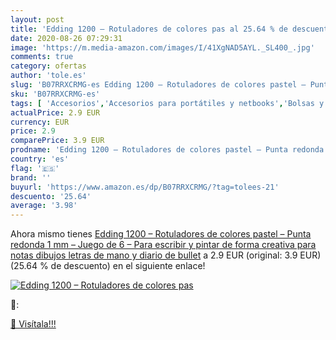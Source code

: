 ```yaml
---
layout: post
title: 'Edding 1200 – Rotuladores de colores pas al 25.64 % de descuento'
date: 2020-08-26 07:29:31
image: 'https://m.media-amazon.com/images/I/41XgNAD5AYL._SL400_.jpg'
comments: true
category: ofertas
author: 'tole.es'
slug: 'B07RRXCRMG-es Edding 1200 – Rotuladores de colores pastel – Punta...'
sku: 'B07RRXCRMG-es'
tags: [ 'Accesorios','Accesorios para portátiles y netbooks','Bolsas y fundas para portátiles y netbooks','Informática','Mochilas para portátiles y netbooks','rotuladores', ]
actualPrice: 2.9 EUR
currency: EUR
price: 2.9
comparePrice: 3.9 EUR
prodname: 'Edding 1200 – Rotuladores de colores pastel – Punta redonda 1 mm – Juego de 6 – Para escribir y pintar de forma creativa  para notas  dibujos  letras de mano y diario de bullet'
country: 'es'
flag: '🇪🇸'
brand: ''
buyurl: 'https://www.amazon.es/dp/B07RRXCRMG/?tag=tolees-21'
descuento: '25.64'
average: '3.98'
---
```


Ahora mismo tienes [Edding 1200 – Rotuladores de colores pastel – Punta redonda 1 mm – Juego de 6 – Para escribir y pintar de forma creativa  para notas  dibujos  letras de mano y diario de bullet](https://www.amazon.es/dp/B07RRXCRMG/?tag=tolees-21) a 2.9 EUR (original: 3.9 EUR) (25.64 %  de descuento) en el siguiente enlace!

[![Edding 1200 – Rotuladores de colores pas](https://m.media-amazon.com/images/I/41XgNAD5AYL._SL400_.jpg)](https://www.amazon.es/dp/B07RRXCRMG/?tag=tolees-21)

🔎:


[🛒 Visítala!!!](https://www.amazon.es/dp/B07RRXCRMG/?tag=tolees-21)
